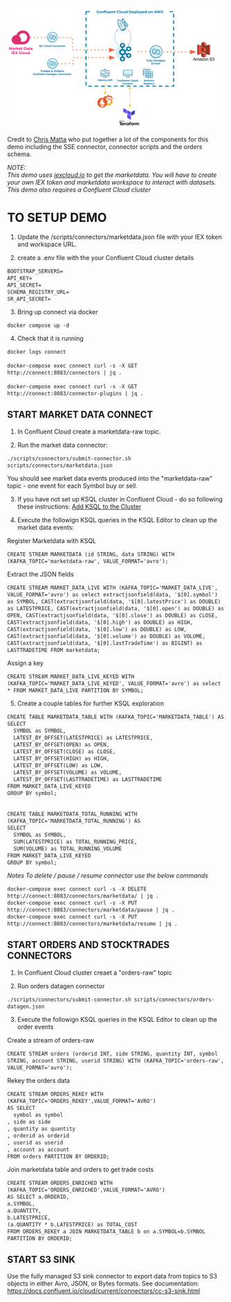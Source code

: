 ![alt text](https://github.com/pbakanas/marketdata-cloud-demo/blob/master/demo_topology.png)

Credit to [Chris Matta](https://github.com/cjmatta) who put together a lot of the components for this demo including the SSE connector, connector scripts and the orders schema.  

_NOTE:  
This demo uses [iexcloud.io](https://iexcloud.io/) to get the marketdata.  You will have to create your own IEX token and marketdata workspace to interact with datasets. 
This demo also requires a Confluent Cloud cluster_

# TO SETUP DEMO

1. Update the /scripts/connectors/marketdata.json file with your IEX token and workspace URL.

2. create a .env file with the your Confluent Cloud cluster details
```
BOOTSTRAP_SERVERS=
API_KEY=
API_SECRET=
SCHEMA_REGISTRY_URL=
SR_API_SECRET=
```

3. Bring up connect via docker
```
docker compose up -d
```

4. Check that it is running
```
docker logs connect 

docker-compose exec connect curl -s -X GET http://connect:8083/connectors | jq .

docker-compose exec connect curl -s -X GET http://connect:8083/connector-plugins | jq .
```

## START MARKET DATA CONNECT

1. In Confluent Cloud create a marketdata-raw topic.

2. Run the market data connector:  
```
./scripts/connectors/submit-connector.sh scripts/connectors/marketdata.json
```
You should see market data events produced into the "marketdata-raw" topic - one event for each Symbol buy or sell. 

3. If you have not set up KSQL cluster in Confluent Cloud - do so following these instructions: [Add KSQL to the Cluster](https://docs.confluent.io/cloud/current/get-started/index.html#section-2-add-ksql-cloud-to-the-cluster)

4. Execute the followign KSQL queries in the KSQL Editor to clean up the market data events:

Register Marketdata with KSQL
```
CREATE STREAM MARKETDATA (id STRING, data STRING) WITH (KAFKA_TOPIC='marketdata-raw', VALUE_FORMAT='avro');      
```
Extract the JSON fields
```
CREATE STREAM MARKET_DATA_LIVE WITH (KAFKA_TOPIC='MARKET_DATA_LIVE', VALUE_FORMAT='avro') as select extractjsonfield(data, '$[0].symbol') as SYMBOL, CAST(extractjsonfield(data, '$[0].latestPrice') as DOUBLE) as LATESTPRICE, CAST(extractjsonfield(data, '$[0].open') as DOUBLE) as OPEN, CAST(extractjsonfield(data, '$[0].close') as DOUBLE) as CLOSE, CAST(extractjsonfield(data, '$[0].high') as DOUBLE) as HIGH, CAST(extractjsonfield(data, '$[0].low') as DOUBLE) as LOW, CAST(extractjsonfield(data, '$[0].volume') as DOUBLE) as VOLUME, CAST(extractjsonfield(data, '$[0].lastTradeTime') as BIGINT) as LASTTRADETIME FROM marketdata;
```
Assign a key
```
CREATE STREAM MARKET_DATA_LIVE_KEYED WITH (KAFKA_TOPIC='MARKET_DATA_LIVE_KEYED', VALUE_FORMAT='avro') as select * FROM MARKET_DATA_LIVE PARTITION BY SYMBOL;
```

5. Create a couple tables for further KSQL exploration
```
CREATE TABLE MARKETDATA_TABLE WITH (KAFKA_TOPIC='MARKETDATA_TABLE') AS 
SELECT
  SYMBOL as SYMBOL,
  LATEST_BY_OFFSET(LATESTPRICE) as LATESTPRICE,
  LATEST_BY_OFFSET(OPEN) as OPEN,
  LATEST_BY_OFFSET(CLOSE) as CLOSE,
  LATEST_BY_OFFSET(HIGH) as HIGH,
  LATEST_BY_OFFSET(LOW) as LOW,
  LATEST_BY_OFFSET(VOLUME) as VOLUME,
  LATEST_BY_OFFSET(LASTTRADETIME) as LASTTRADETIME
FROM MARKET_DATA_LIVE_KEYED
GROUP BY symbol;


CREATE TABLE MARKETDATA_TOTAL_RUNNING WITH (KAFKA_TOPIC='MARKETDATA_TOTAL_RUNNING') AS 
SELECT
  SYMBOL as SYMBOL,
  SUM(LATESTPRICE) as TOTAL_RUNNING_PRICE,
  SUM(VOLUME) as TOTAL_RUNNING_VOLUME
FROM MARKET_DATA_LIVE_KEYED
GROUP BY symbol;

```

_Notes To delete / pause / resume connector use the below commands_
```
docker-compose exec connect curl -s -X DELETE http://connect:8083/connectors/marketdata/ | jq .
docker-compose exec connect curl -s -X PUT http://connect:8083/connectors/marketdata/pause | jq .
docker-compose exec connect curl -s -X PUT http://connect:8083/connectors/marketdata/resume | jq .
```


## START ORDERS AND STOCKTRADES CONNECTORS

1. In Confluent Cloud cluster creaet a "orders-raw" topic

2. Run orders datagen connector
```
./scripts/connectors/submit-connector.sh scripts/connectors/orders-datagen.json
```

3. Execute the followign KSQL queries in the KSQL Editor to clean up the order events

Create a stream of orders-raw
```
CREATE STREAM orders (orderid INT, side STRING, quantity INT, symbol STRING, account STRING, userid STRING) WITH (KAFKA_TOPIC='orders-raw', VALUE_FORMAT='avro');
```
Rekey the orders data
```
CREATE STREAM ORDERS_REKEY WITH (KAFKA_TOPIC='ORDERS_REKEY',VALUE_FORMAT='AVRO')
AS SELECT
  symbol as symbol
, side as side
, quantity as quantity
, orderid as orderid
, userid as userid
, account as account
FROM orders PARTITION BY ORDERID;
```
Join marketdata table and orders to get trade costs
```
CREATE STREAM ORDERS_ENRICHED WITH (KAFKA_TOPIC='ORDERS_ENRICHED',VALUE_FORMAT='AVRO')
AS SELECT a.ORDERID,
a.SYMBOL,
a.QUANTITY,
b.LATESTPRICE,
(a.QUANTITY * b.LATESTPRICE) as TOTAL_COST
FROM ORDERS_REKEY a JOIN MARKETDATA_TABLE b on a.SYMBOL=b.SYMBOL PARTITION BY ORDERID; 
```

## START S3 SINK

Use the fully managed S3 sink connector to export data from topics to S3 objects in either Avro, JSON, or Bytes formats.
See documentation: https://docs.confluent.io/cloud/current/connectors/cc-s3-sink.html
